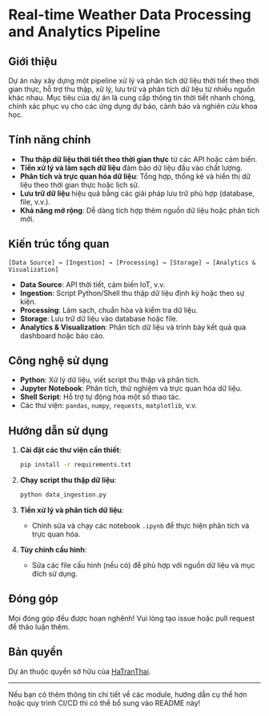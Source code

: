 

# Real-time Weather Data Processing and Analytics Pipeline

## Giới thiệu

Dự án này xây dựng một pipeline xử lý và phân tích dữ liệu thời tiết theo thời gian thực, hỗ trợ thu thập, xử lý, lưu trữ và phân tích dữ liệu từ nhiều nguồn khác nhau. Mục tiêu của dự án là cung cấp thông tin thời tiết nhanh chóng, chính xác phục vụ cho các ứng dụng dự báo, cảnh báo và nghiên cứu khoa học.

## Tính năng chính

- **Thu thập dữ liệu thời tiết theo thời gian thực** từ các API hoặc cảm biến.
- **Tiền xử lý và làm sạch dữ liệu** đảm bảo dữ liệu đầu vào chất lượng.
- **Phân tích và trực quan hóa dữ liệu**: Tổng hợp, thống kê và hiển thị dữ liệu theo thời gian thực hoặc lịch sử.
- **Lưu trữ dữ liệu** hiệu quả bằng các giải pháp lưu trữ phù hợp (database, file, v.v.).
- **Khả năng mở rộng**: Dễ dàng tích hợp thêm nguồn dữ liệu hoặc phân tích mới.

## Kiến trúc tổng quan

```
[Data Source] → [Ingestion] → [Processing] → [Storage] → [Analytics & Visualization]
```

- **Data Source**: API thời tiết, cảm biến IoT, v.v.
- **Ingestion**: Script Python/Shell thu thập dữ liệu định kỳ hoặc theo sự kiện.
- **Processing**: Làm sạch, chuẩn hóa và kiểm tra dữ liệu.
- **Storage**: Lưu trữ dữ liệu vào database hoặc file.
- **Analytics & Visualization**: Phân tích dữ liệu và trình bày kết quả qua dashboard hoặc báo cáo.

## Công nghệ sử dụng

- **Python**: Xử lý dữ liệu, viết script thu thập và phân tích.
- **Jupyter Notebook**: Phân tích, thử nghiệm và trực quan hóa dữ liệu.
- **Shell Script**: Hỗ trợ tự động hóa một số thao tác.
- Các thư viện: `pandas`, `numpy`, `requests`, `matplotlib`, v.v.

## Hướng dẫn sử dụng

1. **Cài đặt các thư viện cần thiết**:
    ```bash
    pip install -r requirements.txt
    ```

2. **Chạy script thu thập dữ liệu**:
    ```bash
    python data_ingestion.py
    ```

3. **Tiền xử lý và phân tích dữ liệu**:
    - Chỉnh sửa và chạy các notebook `.ipynb` để thực hiện phân tích và trực quan hóa.

4. **Tùy chỉnh cấu hình**:
    - Sửa các file cấu hình (nếu có) để phù hợp với nguồn dữ liệu và mục đích sử dụng.

## Đóng góp

Mọi đóng góp đều được hoan nghênh! Vui lòng tạo issue hoặc pull request để thảo luận thêm.

## Bản quyền

Dự án thuộc quyền sở hữu của [HaTranThai](https://github.com/HaTranThai).

---

Nếu bạn có thêm thông tin chi tiết về các module, hướng dẫn cụ thể hơn hoặc quy trình CI/CD thì có thể bổ sung vào README này!
